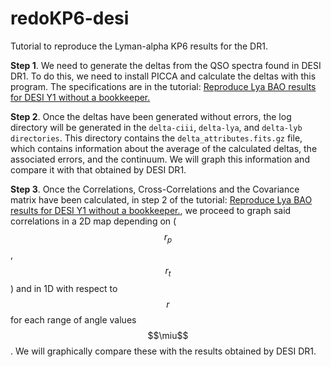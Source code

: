 # redoKP6-desi
Tutorial to reproduce the Lyman-alpha KP6 results for the DR1.

**Step 1**. We need to generate the deltas from the QSO spectra found in DESI DR1. To do this, we need to install PICCA and calculate the deltas with this program. The specifications are in the tutorial: 
[Reproduce Lya BAO results for DESI Y1 without a bookkeeper.](https://desi.lbl.gov/trac/wiki/LymanAlphaWG/ReproduceDESIY1#no1)

**Step 2**. Once the deltas have been generated without errors, the log directory will be generated in the `delta-ciii`, `delta-lya`, and `delta-lyb directories`. This directory contains the `delta_attributes.fits.gz` file, which contains information about the average of the calculated deltas, the associated errors, and the continuum. We will graph this information and compare it with that obtained by DESI DR1.

**Step 3**. Once the Correlations, Cross-Correlations and the Covariance matrix have been calculated, in step 2 of the tutorial: [Reproduce Lya BAO results for DESI Y1 without a bookkeeper.](https://desi.lbl.gov/trac/wiki/LymanAlphaWG/ReproduceDESIY1#no1), we proceed to graph said correlations in a 2D map depending on ($$r_p$$, $$r_t$$) and in 1D with respect to $$r$$ for each range of angle values ​​$$\miu$$. We will graphically compare these with the results obtained by DESI DR1.
